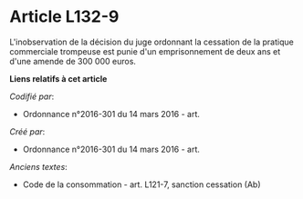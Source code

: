 # Article L132-9

L'inobservation de la décision du juge ordonnant la cessation de la pratique commerciale trompeuse est punie d'un
emprisonnement de deux ans et d'une amende de 300 000 euros.

**Liens relatifs à cet article**

_Codifié par_:

  - Ordonnance n°2016-301 du 14 mars 2016 - art.

_Créé par_:

  - Ordonnance n°2016-301 du 14 mars 2016 - art.

_Anciens textes_:

  - Code de la consommation - art. L121-7, sanction cessation (Ab)
